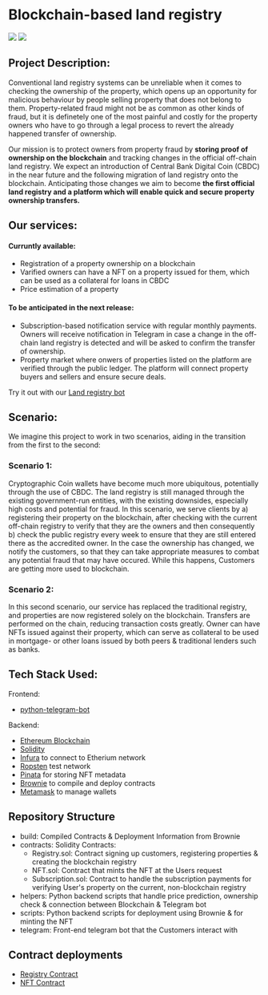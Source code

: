 # Blockchain-based land registry

<img src="https://img.shields.io/badge/Ethereum-20232A?style=for-the-badge&logo=ethereum&logoColor=white"> [<img src="https://img.shields.io/badge/Telegram-2CA5E0?style=for-the-badge&logo=telegram&logoColor=white">](https://t.me/LandReg_bot)

## Project Description:
Conventional land registry systems can be unreliable when it comes to checking the ownership of the property, which opens up an opportunity for malicious behaviour by people selling property that does not belong to them. Property-related fraud might not be as common as other kinds of fraud, but it is definetely one of the most painful and costly for the property owners who have to go through a legal process to revert the already happened transfer of ownership.  

Our mission is to protect owners from property fraud by **storing proof of ownership on the blockchain** and tracking changes in the official off-chain land registry. We expect an introduction of Central Bank Digital Coin (CBDC) in the near future and the following migration of land registry onto the blockchain. Anticipating those changes we aim to become **the first official land registry and a platform which will enable quick and secure property ownership transfers.**

## Our services:

#### Curruntly available:
* Registration of a property ownership on a blockchain
* Varified owners can have a NFT on a property issued for them, which can be used as a collateral for loans in CBDC
* Price estimation of a property

#### To be anticipated in the next release:
* Subscription-based notification service with regular monthly payments. Owners will receive notification in Telegram in case a change in the off-chain land registry is detected and will be asked to confirm the transfer of ownership. 
* Property market where onwers of properties listed on the platform are verified through the public ledger. The platform will connect property buyers and sellers and ensure secure deals.

Try it out with our [Land registry bot](https://t.me/LandReg_bot)

## Scenario:
We imagine this project to work in two scenarios, aiding in the transition from the first to the second: 

### Scenario 1: 
Cryptographic Coin wallets have become much more ubiquitous, potentially through the use of CBDC. The land registry is still managed through the existing government-run entities, with the existing downsides, especially high costs and potential for fraud. In this scenario, we serve clients by a) registering their property on the blockchain, after checking with the current off-chain registry to verify that they are the owners and then consequently b) check the public registry every week to ensure that they are still entered there as the accredited owner. In the case the ownership has changed, we notify the customers, so that they can take appropriate measures to combat any potential fraud that may have occured. While this happens, Customers are getting more used to blockchain.

### Scenario 2:
In this second scenario, our service has replaced the traditional registry, and properties are now registered solely on the blockchain. Transfers are performed on the chain, reducing transaction costs greatly. Owner can have NFTs issued against their property, which can serve as collateral to be used in mortgage- or other loans issued by both peers & traditional lenders such as banks.

## Tech Stack Used:
Frontend:
* [python-telegram-bot](https://python-telegram-bot.readthedocs.io/en/stable/)

Backend:
* [Ethereum Blockchain](https://ethereum.org/en/)
* [Solidity](https://docs.soliditylang.org/en/v0.8.11/)
* [Infura](https:https://infura.io) to connect to Etherium network
* [Ropsten](https://faucet.ropsten.be/) test network
* [Pinata](https://app.pinata.cloud/) for storing NFT metadata
* [Brownie](https://eth-brownie.readthedocs.io/en/stable/toctree.html) to compile and deploy contracts
* [Metamask](https://metamask.io/index.html) to manage wallets

## Repository Structure
* build: Compiled Contracts & Deployment Information from Brownie
* contracts: Solidity Contracts: 
  * Registry.sol: Contract signing up customers, registering properties & creating the blockchain registry
  * NFT.sol: Contract that mints the NFT at the Users request
  * Subscription.sol: Contract to handle the subscription payments for verifying User's property on the current, non-blockchain registry
* helpers: Python backend scripts that handle price prediction, ownership check & connection between Blockchain & Telegram bot
* scripts: Python backend scripts for deployment using Brownie & for minting the NFT
* telegram: Front-end telegram bot that the Customers interact with

## Contract deployments
* [Registry Contract](https://ropsten.etherscan.io/address/0x645342aa53571abc47ea292cea3ad00c5439e69f)
* [NFT Contract](https://ropsten.etherscan.io/address/0x38d8a9E1CF52D881B533165C7A8B4360E76dA630)

